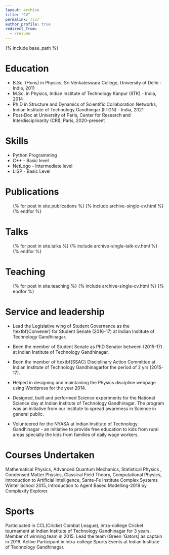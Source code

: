 ```yaml
---
layout: archive
title: "CV"
permalink: /cv/
author_profile: true
redirect_from:
  - /resume
---
```


{% include base_path %}

Education
======
* B.Sc. (Hons) in Physics, Sri Venkateswara College, University of Delhi - India, 2011
* M.Sc. in Physics, Indian Institute of Technology Kanpur (IITK) - India, 2014
* Ph.D in Structure and Dynamics of Scientific Collaboration Networks, Indian Institute of Technology Gandhingar (IITGN) - India, 2021
* Post-Doc at University of Paris, Center for Research and Interdisciplinarity (CRI), Paris, 2020-present

Skills
======
* Python Programming 
* C++ - Basic level
* NetLogo - Intermediate level
* LISP - Basic Level

Publications
======
  <ul>{% for post in site.publications %}
    {% include archive-single-cv.html %}
  {% endfor %}</ul>
  
Talks
======
  <ul>{% for post in site.talks %}
    {% include archive-single-talk-cv.html %}
  {% endfor %}</ul>
  
Teaching
======
  <ul>{% for post in site.teaching %}
    {% include archive-single-cv.html %}
  {% endfor %}</ul>
  
Service and leadership
======
* Lead the Legislative wing of Student Governance as the \textbf{Convener} for Student Senate (2016-17) at Indian Institute of Technology Gandhinagar.
 
* Been the member of Student Senate as PhD Senator between (2015-17) at Indian Institute of Technology Gandhinagar. 
 
* Been the member of \textbf{SSAC} Disciplinary Action Committee at Indian Institute of Technology Gandhinagarfor the period of 2 yrs (2015-17).
 
* Helped in designing and maintaining the Physics discipline webpage using Wordpress for the year 2014.
 
* Designed, built and performed Science experiments for the National Science day at Indian Institute of Technology Gandhinagar. The program was an initiative from our institute to spread awareness in Science in general public. 
 
* Volunteered for the NYASA at Indian Institute of Technology Gandhinagar - an initiative to provide free education to kids from rural areas specially the kids from families of daily wage workers.

Courses Undertaken
=======

Mathematical Physics, Advanced Quantum Mechanics, Statistical Physics , Condensed Matter Physics, Classical Field Theory,  Computational Physics, Introduction to Artificial Intelligence, Sante-Fe Institute Complex Systems Winter School 2015, Introduction to Agent Based Modelling-2019 by Complexity Explorer.  

Sports
========

Participated in CCL(Cricket Combat League), intra-college Cricket tournament at Indian Institute of Technology Gandhinagar for 3 years. Member of winning team in 2015. Lead the team (Green 'Gators) as captain in 2016. Active Participant in intra-college Sports Events at Indian Institute of Technology Gandhinagar.   
